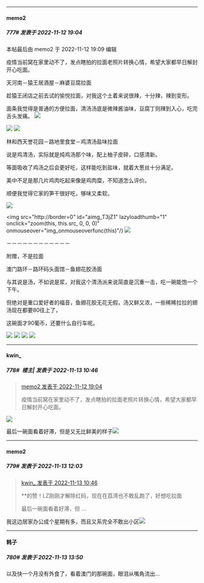 

*****

####  memo2  
##### 777#       发表于 2022-11-12 19:04

 本帖最后由 memo2 于 2022-11-12 19:09 编辑 

疫情当前窝在家里动不了，发点瞎拍的拉面老照片转换心情，希望大家都早日解封开心吃面。

天河南－猿王居酒屋－麻婆豆腐拉面

趁猿王闭店之前去试的愉悦拉面，对我这个土着来说很辣，十分辣，辣到变形。

面条我觉得是普通的方便拉面，清汤汤底是微辣酱油味，豆腐丁则辣到入心，吃完舌头发痛。
<img src="https://p.sda1.dev/8/51c01f79a4870870cef24a4b16931673/b902db9ea1c349e955ca252a4c37a5c.jpg" referrerpolicy="no-referrer">

<img src="https://static01.imgkr.com/temp/0cb6fb8a28a041cbb5271af91ae40a4e.jpg" referrerpolicy="no-referrer">
<img src="https://static01.imgkr.com/temp/0cb6fb8a28a041cbb5271af91ae40a4e.jpg" referrerpolicy="no-referrer">

林和西天誉花园－路地里食堂－鸡清汤盐味拉面

说是鸡清汤，实际就是炖鸡汤那个味，配上柚子皮碎，口感清新。

等面吸收了鸡汤之后会更好吃，这样能吃到盐味，就着大葱丝十分满足。

美中不足是那几片鸡肉吃起来像是鸡肉糜，不知道怎么评价。

顺便我觉得它家的笋干很好吃，够味又柔软。

<img src="https://p.sda1.dev/8/18fb8311620f1f80794ce77c4ac19282/c701ce46ff6b00566c4fbd2c43d9931.jpg" referrerpolicy="no-referrer">

<img src="http://border=0" id="aimg_T3jZ1" lazyloadthumb="1" onclick="zoom(this, this.src, 0, 0, 0)" onmouseover="img_onmouseoverfunc(this)"/)
<img src="https://static01.imgkr.com/temp/ebd8eeafbe65457fbcc95da277df9171.jpg" referrerpolicy="no-referrer">

－－－－－－－－－－－－

附赠，不是拉面

澳门路环－路环码头面馆－鱼翅花胶汤面

与其说是汤，不如说是浆，对我这个清汤派来说简直是沉重一击，吃一碗能饱一个下午。

但绝对是重口爱好者的福音，鱼翅花胶无花无假，汤又鲜又浓，一些稀稀拉拉的翅汤现在都要80往上了，

这碗面才90葡币，还要什么自行车呢。

<img src="https://p.sda1.dev/8/fa980a3e2cfa10a848827bcc28ef8fc2/7dbfca14e84a73b27da5e749f2cf78c.jpg" referrerpolicy="no-referrer">
<img src="https://static01.imgkr.com/temp/152c922dfd6541f0aa798b8ba37124c3.jpg" referrerpolicy="no-referrer">
<img src="https://static01.imgkr.com/temp/152c922dfd6541f0aa798b8ba37124c3.jpg" referrerpolicy="no-referrer">
<img src="https://static01.imgkr.com/temp/152c922dfd6541f0aa798b8ba37124c3.jpg" referrerpolicy="no-referrer">



*****

####  kwin_  
##### 778#         楼主| 发表于 2022-11-13 10:46

<blockquote><a href="httphttps://bbs.saraba1st.com/2b/forum.php?mod=redirect&amp;goto=findpost&amp;pid=58402590&amp;ptid=1971370" target="_blank">memo2 发表于 2022-11-12 19:04</a>

疫情当前窝在家里动不了，发点瞎拍的拉面老照片转换心情，希望大家都早日解封开心吃面。</blockquote>
<img src="https://static.saraba1st.com/image/smiley/face2017/057.png" referrerpolicy="no-referrer">

最后一碗面看着好滞，但是又无比鲜美的样子<img src="https://static.saraba1st.com/image/smiley/face2017/161.png" referrerpolicy="no-referrer">



*****

####  memo2  
##### 779#       发表于 2022-11-13 12:03

<blockquote><a href="httphttps://bbs.saraba1st.com/2b/forum.php?mod=redirect&amp;goto=findpost&amp;pid=58410829&amp;ptid=1971370" target="_blank">kwin_ 发表于 2022-11-13 10:46</a>

**的赞！LZ刚刚才解除红码，现在在荔湾也不敢乱跑了，好想吃拉面

最后一碗面看着好滞，但 ...</blockquote>
我这边居家办公成个星期有多，而且又系完全不敢出小区<img src="https://static.saraba1st.com/image/smiley/face2017/119.png" referrerpolicy="no-referrer">



*****

####  韩子  
##### 780#       发表于 2022-11-13 13:50

以及快一个月没有外食了，看着澳门的那碗面，眼泪从嘴角流出…

